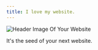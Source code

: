 ```yaml
---
title: I love my website.
---
```

![Header Image Of Your Website](images/header.jpg)

It's the seed of your next website.
